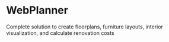 # WebPlanner

Complete solution to create floorplans, furniture layouts, interior visualization, and calculate renovation costs
